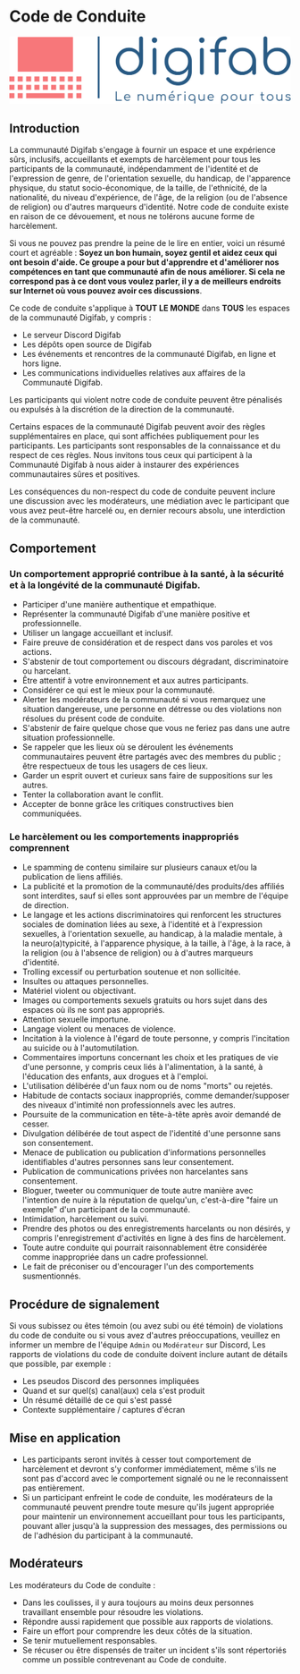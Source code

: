 # Code de Conduite

![logo](logo.png)

## Introduction

La communauté Digifab s'engage à fournir un espace et une expérience sûrs, inclusifs, accueillants et exempts de harcèlement pour tous les participants de la communauté, indépendamment de l'identité et de l'expression de genre, de l'orientation sexuelle, du handicap, de l'apparence physique, du statut socio-économique, de la taille, de l'ethnicité, de la nationalité, du niveau d'expérience, de l'âge, de la religion (ou de l'absence de religion) ou d'autres marqueurs d'identité. Notre code de conduite existe en raison de ce dévouement, et nous ne tolérons aucune forme de harcèlement.

Si vous ne pouvez pas prendre la peine de le lire en entier, voici un résumé court et agréable : **Soyez un bon humain, soyez gentil et aidez ceux qui ont besoin d'aide. Ce groupe a pour but d'apprendre et d'améliorer nos compétences en tant que communauté afin de nous améliorer. Si cela ne correspond pas à ce dont vous voulez parler, il y a de meilleurs endroits sur Internet où vous pouvez avoir ces discussions**.

Ce code de conduite s'applique à **TOUT LE MONDE** dans **TOUS** les espaces de la communauté Digifab, y compris :

- Le serveur Discord Digifab
- Les dépôts open source de Digifab
- Les événements et rencontres de la communauté Digifab, en ligne et hors ligne.
- Les communications individuelles relatives aux affaires de la Communauté Digifab.

Les participants qui violent notre code de conduite peuvent être pénalisés ou expulsés à la discrétion de la direction de la communauté.

Certains espaces de la communauté Digifab peuvent avoir des règles supplémentaires en place, qui sont affichées publiquement pour les participants. Les participants sont responsables de la connaissance et du respect de ces règles. Nous invitons tous ceux qui participent à la Communauté Digifab à nous aider à instaurer des expériences communautaires sûres et positives.

Les conséquences du non-respect du code de conduite peuvent inclure une discussion avec les modérateurs, une médiation avec le participant que vous avez peut-être harcelé ou, en dernier recours absolu, une interdiction de la communauté.

## Comportement

### Un comportement approprié contribue à la santé, à la sécurité et à la longévité de la communauté Digifab.

- Participer d'une manière authentique et empathique.
- Représenter la communauté Digifab d'une manière positive et professionnelle.
- Utiliser un langage accueillant et inclusif.
- Faire preuve de considération et de respect dans vos paroles et vos actions.
- S'abstenir de tout comportement ou discours dégradant, discriminatoire ou harcelant.
- Être attentif à votre environnement et aux autres participants.
- Considérer ce qui est le mieux pour la communauté.
- Alerter les modérateurs de la communauté si vous remarquez une situation dangereuse, une personne en détresse ou des violations non résolues du présent code de conduite.
- S'abstenir de faire quelque chose que vous ne feriez pas dans une autre situation professionnelle.
- Se rappeler que les lieux où se déroulent les événements communautaires peuvent être partagés avec des membres du public ; être respectueux de tous les usagers de ces lieux.
- Garder un esprit ouvert et curieux sans faire de suppositions sur les autres.
- Tenter la collaboration avant le conflit.
- Accepter de bonne grâce les critiques constructives bien communiquées.

### Le harcèlement ou les comportements inappropriés comprennent

- Le spamming de contenu similaire sur plusieurs canaux et/ou la publication de liens affiliés.
- La publicité et la promotion de la communauté/des produits/des affiliés sont interdites, sauf si elles sont approuvées par un membre de l'équipe de direction.
- Le langage et les actions discriminatoires qui renforcent les structures sociales de domination liées au sexe, à l'identité et à l'expression sexuelles, à l'orientation sexuelle, au handicap, à la maladie mentale, à la neuro(a)typicité, à l'apparence physique, à la taille, à l'âge, à la race, à la religion (ou à l'absence de religion) ou à d'autres marqueurs d'identité.
- Trolling excessif ou perturbation soutenue et non sollicitée.
- Insultes ou attaques personnelles.
- Matériel violent ou objectivant.
- Images ou comportements sexuels gratuits ou hors sujet dans des espaces où ils ne sont pas appropriés.
- Attention sexuelle importune.
- Langage violent ou menaces de violence.
- Incitation à la violence à l'égard de toute personne, y compris l'incitation au suicide ou à l'automutilation.
- Commentaires importuns concernant les choix et les pratiques de vie d'une personne, y compris ceux liés à l'alimentation, à la santé, à l'éducation des enfants, aux drogues et à l'emploi.
- L'utilisation délibérée d'un faux nom ou de noms "morts" ou rejetés.
- Habitude de contacts sociaux inappropriés, comme demander/supposer des niveaux d'intimité non professionnels avec les autres.
- Poursuite de la communication en tête-à-tête après avoir demandé de cesser.
- Divulgation délibérée de tout aspect de l'identité d'une personne sans son consentement.
- Menace de publication ou publication d'informations personnelles identifiables d'autres personnes sans leur consentement.
- Publication de communications privées non harcelantes sans consentement.
- Bloguer, tweeter ou communiquer de toute autre manière avec l'intention de nuire à la réputation de quelqu'un, c'est-à-dire "faire un exemple" d'un participant de la communauté.
- Intimidation, harcèlement ou suivi.
- Prendre des photos ou des enregistrements harcelants ou non désirés, y compris l'enregistrement d'activités en ligne à des fins de harcèlement.
- Toute autre conduite qui pourrait raisonnablement être considérée comme inappropriée dans un cadre professionnel.
- Le fait de préconiser ou d'encourager l'un des comportements susmentionnés.

## Procédure de signalement

Si vous subissez ou êtes témoin (ou avez subi ou été témoin) de violations du code de conduite ou si vous avez d'autres préoccupations, veuillez en informer un membre de l'équipe `Admin` ou `Modérateur` sur Discord, Les rapports de violations du code de conduite doivent inclure autant de détails que possible, par exemple :

- Les pseudos Discord des personnes impliquées
- Quand et sur quel(s) canal(aux) cela s'est produit
- Un résumé détaillé de ce qui s'est passé
- Contexte supplémentaire / captures d'écran

## Mise en application

- Les participants seront invités à cesser tout comportement de harcèlement et devront s'y conformer immédiatement, même s'ils ne sont pas d'accord avec le comportement signalé ou ne le reconnaissent pas entièrement.
- Si un participant enfreint le code de conduite, les modérateurs de la communauté peuvent prendre toute mesure qu'ils jugent appropriée pour maintenir un environnement accueillant pour tous les participants, pouvant aller jusqu'à la suppression des messages, des permissions ou de l'adhésion du participant à la communauté.

## Modérateurs

Les modérateurs du Code de conduite :

- Dans les coulisses, il y aura toujours au moins deux personnes travaillant ensemble pour résoudre les violations.
- Répondre aussi rapidement que possible aux rapports de violations.
- Faire un effort pour comprendre les deux côtés de la situation.
- Se tenir mutuellement responsables.
- Se récuser ou être dispensés de traiter un incident s'ils sont répertoriés comme un possible contrevenant au Code de conduite.
